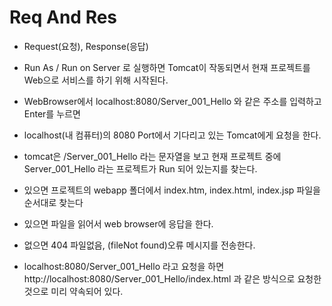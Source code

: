 # Req And Res
* Request(요청), Response(응답)
* Run As / Run on Server 로 실행하면
Tomcat이 작동되면서 현재 프로젝트를 Web으로 서비스를 하기 위해 시작된다.
* WebBrowser에서 localhost:8080/Server_001_Hello 와 같은 주소를 입력하고 Enter를 누르면
* localhost(내 컴퓨터)의 8080 Port에서 기다리고 있는 Tomcat에게 요청을 한다.
* tomcat은 /Server_001_Hello 라는 문자열을 보고 현재 프로젝트 중에 Server_001_Hello 라는 프로젝트가 Run 되어 있는지를 찾는다.
* 있으면 프로젝트의 webapp 폴더에서 index.htm, index.html, index.jsp 파일을 순서대로 찾는다
* 있으면 파일을 읽어서 web browser에 응답을 한다.
* 없으면 404 파일없음, (fileNot found)오류 메시지를 전송한다.

* localhost:8080/Server_001_Hello 라고 요청을 하면 http://localhost:8080/Server_001_Hello/index.html 과 같은 방식으로 요청한 것으로 미리 약속되어 있다.
